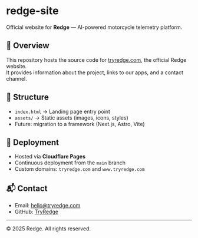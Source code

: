 # redge-site

Official website for **Redge** — AI-powered motorcycle telemetry platform.

## 🚀 Overview
This repository hosts the source code for [tryredge.com](https://tryredge.com), the official Redge website.  
It provides information about the project, links to our apps, and a contact channel.

## 📂 Structure
- `index.html` → Landing page entry point  
- `assets/` → Static assets (images, icons, styles)  
- Future: migration to a framework (Next.js, Astro, Vite)

## 🔧 Deployment
- Hosted via **Cloudflare Pages**  
- Continuous deployment from the `main` branch  
- Custom domains: `tryredge.com` and `www.tryredge.com`

## 📬 Contact
- Email: [hello@tryredge.com](mailto:hello@tryredge.com)  
- GitHub: [TryRedge](https://github.com/TryRedge)

---
© 2025 Redge. All rights reserved.

